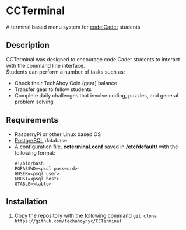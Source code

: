 # CCTerminal
A terminal based menu system for [code:Cadet](https://techahoy.org/code-cadet) students

## Description
CCTerminal was designed to encourage code:Cadet students to interact with the command line interface.  
Students can perform a number of tasks such as:  
- Check their TechAhoy Coin (gear) balance  
- Transfer gear to fellow students
- Complete daily challenges that involve coding, puzzles, and general problem solving

## Requirements
- RasperryPi or other Linux based OS
- [PostgreSQL](https://en.wikipedia.org/wiki/PostgreSQL) database  
- A configuration file, **ccterminal.conf** saved in **/etc/default/** with the following format:  
  ```
  #!/bin/bash
  PGPASSWD=<psql password>
  GUSER=<psql user>
  GHOST=<psql host>
  GTABLE=<table>
  ```

## Installation
1. Copy the repository with the following command `git clone https://github.com/techahoynyc/CCTerminal`
